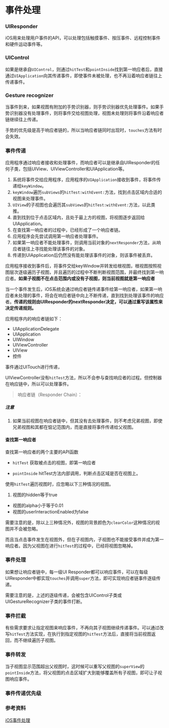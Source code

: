 # 事件处理

### UIResponder
iOS用来处理用户事件的API，可以处理包括触摸事件、按压事件、远程控制事件和硬件运动事件等。

### UIControl
如果是继承自`UIControl`，则通过`hitTest`和`pointInside`找到第一响应者后，直接通过`UIApplication`向其传递事件，即使事件未被处理，也不再沿着响应者链往上传递事件。

### Gesture recognizer
当事件到来，如果视图有附加的手势识别器，则手势识别器优先处理事件。如果手势识别器没有处理事件，则将事件交给视图处理，视图未处理则将事件沿着响应者链继续往上传递。

手势的优先级是高于响应者链的，所以当响应者链同时出现时，`touches`方法有时会失效。

### 事件传递
应用程序通过响应者接收和处理事件，而响应者可以是继承自UIResponder的任何子类，包括UIView、UIViewController和UIApplication等。

1. 系统将事件交给应用程序，应用程序的`UIApplication`接收到事件，将事件传递给`keyWindow`。
2. `keyWindow`遍历`subViews`的`hitTest:withEvent:`方法，找到点击区域内合适的视图来处理事件。
3. `UIView`的子视图也会遍历其`subViews`的`hitTest:withEvent:`方法，以此类推。
4. 直到找到位于点击区域内，且处于最上方的视图，将视图逐步返回给UIApplication。
5. 在查找第一响应者的过程中，已经形成了一个响应者链。
6. 应用程序会先尝试调用第一响应者处理事件。
7. 如果第一响应者不能处理事件，则调用当前对象的`nextResponder`方法，从响应者链往上寻找能处理该事件的对象。
8. 传递到UIApplication后仍然没有能处理该事件的对象，则该事件被丢弃。

应用程序接收到事件后，将事件交给keyWindow并转发给根视图，根视图按照视图层次逐级遍历子视图，并且遍历的过程中不断判断视图范围，并最终找到第一响应者。**如果子视图不在点击范围内或没有子视图，则当前视图就是第一响应者**

当一个事件发生后，iOS系统会通过响应者链传递事件给第一响应者，如果第一响应者未处理的事件，将会在响应者链中向上不断传递，直到找到处理该事件的响应者。**传递的规则由UIResponder的nextResponder决定，可以通过重写该属性来决定传递规则。**

应用程序内的响应者链如下：

* UIApplicationDelegate
* UIApplication
* UIWindow
* UIViewController
* UIView
* 控件

事件通过UITouch进行传递，

UIViewController没有`hitTest`方法，所以不会参与查找响应者的过程。但控制器在响应链中，所以可以处理事件。
>响应者链（Responder Chain）：
>

##### 注意

1. 如果当前视图在响应者链中，但其没有去处理事件，则不考虑兄弟视图，即使兄弟视图和其都在惦记范围内，而是直接将事件传递给父视图。

#### 查找第一响应者
查找第一响应者的两个主要的API函数

* `hitTest` 获取被点击的视图，即第一响应者

* `pointInside` hitTest方法内部调用，判断点击区域是否在视图上。

使用`hitTest`遍历视图时，应忽略以下三种情况的视图。

1. 视图的hidden等于true
- 视图的alpha小于等于0.01
- 视图的userInteractionEnabled为false

需要注意的是，除以上三种情况外，视图的背景颜色为`clearColor`这种情况的视图并不会被忽略。

而且当点击事件发生在视图外，但在子视图内，子视图也不能接受事件并成为第一响应者。因为父视图在进行`hitTest`的过程中，已经将视图忽略掉。

### 事件处理
如果想让响应者链中，每一级UI Responder都可以响应事件，可以在每级UIResponder中都实现`touches`并调用`super`方法，即可实现响应者链事件逐级传递。

需要注意的是，上述的逐级传递，会被包含UIControl子类或UIGestureRecognizer子类的事件打断。

### 事件拦截
有些需求要求让指定视图来响应事件，不再向其子视图继续传递事件。可以通过改写`hitTest`方法实现，在执行到指定视图的`hitTest`方法后，直接将当前视图返回，而不继续遍历子视图。

### 事件转发
当子视图显示范围超出父视图时，这时候可以重写父视图的`superView`的`pointInside`方法，将父视图的点击区域扩大到能够覆盖所有子视图，即可让子视图响应事件。

### 事件传递优先级

### 参考资料
[iOS事件处理](https://juejin.im/post/5d0e1e236fb9a07ee16931aa)